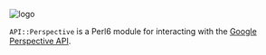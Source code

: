 ![logo](https://user-images.githubusercontent.com/12242877/46341626-8f514d00-c630-11e8-9395-4b433154c5cc.png)

`API::Perspective` is a Perl6 module for interacting with the [Google Perspective API](https://www.perspectiveapi.com/).
